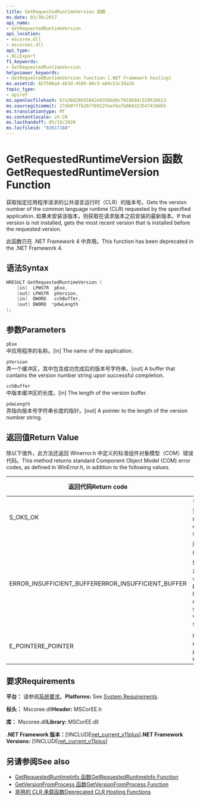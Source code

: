 ```yaml
---
title: GetRequestedRuntimeVersion 函数
ms.date: 03/30/2017
api_name:
- GetRequestedRuntimeVersion
api_location:
- mscoree.dll
- mscoreei.dll
api_type:
- DLLExport
f1_keywords:
- GetRequestedRuntimeVersion
helpviewer_keywords:
- GetRequestedRuntimeVersion function [.NET Framework hosting]
ms.assetid: 82f596a4-483d-4509-b0c5-a84c53c3da1b
topic_type:
- apiref
ms.openlocfilehash: b7a38d28b55842e9358bd9c7019b84c529526613
ms.sourcegitcommit: 27db07ffb26f76912feefba7b884313547410db5
ms.translationtype: MT
ms.contentlocale: zh-CN
ms.lasthandoff: 05/19/2020
ms.locfileid: "83617160"
---
```

# <a name="getrequestedruntimeversion-function"></a><span data-ttu-id="be312-102">GetRequestedRuntimeVersion 函数</span><span class="sxs-lookup"><span data-stu-id="be312-102">GetRequestedRuntimeVersion Function</span></span>
<span data-ttu-id="be312-103">获取指定应用程序请求的公共语言运行时（CLR）的版本号。</span><span class="sxs-lookup"><span data-stu-id="be312-103">Gets the version number of the common language runtime (CLR) requested by the specified application.</span></span> <span data-ttu-id="be312-104">如果未安装该版本，则获取在请求版本之前安装的最新版本。</span><span class="sxs-lookup"><span data-stu-id="be312-104">If that version is not installed, gets the most recent version that is installed before the requested version.</span></span>  
  
 <span data-ttu-id="be312-105">此函数已在 .NET Framework 4 中弃用。</span><span class="sxs-lookup"><span data-stu-id="be312-105">This function has been deprecated in the .NET Framework 4.</span></span>  
  
## <a name="syntax"></a><span data-ttu-id="be312-106">语法</span><span class="sxs-lookup"><span data-stu-id="be312-106">Syntax</span></span>  
  
```cpp  
HRESULT GetRequestedRuntimeVersion (  
    [in]  LPWSTR  pExe,
    [out] LPWSTR  pVersion,
    [in]  DWORD   cchBuffer,
    [out] DWORD  *pdwLength  
);  
```  
  
## <a name="parameters"></a><span data-ttu-id="be312-107">参数</span><span class="sxs-lookup"><span data-stu-id="be312-107">Parameters</span></span>  
 `pExe`  
 <span data-ttu-id="be312-108">中应用程序的名称。</span><span class="sxs-lookup"><span data-stu-id="be312-108">[in] The name of the application.</span></span>  
  
 `pVersion`  
 <span data-ttu-id="be312-109">弄一个缓冲区，其中包含成功完成后的版本号字符串。</span><span class="sxs-lookup"><span data-stu-id="be312-109">[out] A buffer that contains the version number string upon successful completion.</span></span>  
  
 `cchBuffer`  
 <span data-ttu-id="be312-110">中版本缓冲区的长度。</span><span class="sxs-lookup"><span data-stu-id="be312-110">[in] The length of the version buffer.</span></span>  
  
 `pdwLength`  
 <span data-ttu-id="be312-111">弄指向版本号字符串长度的指针。</span><span class="sxs-lookup"><span data-stu-id="be312-111">[out] A pointer to the length of the version number string.</span></span>  
  
## <a name="return-value"></a><span data-ttu-id="be312-112">返回值</span><span class="sxs-lookup"><span data-stu-id="be312-112">Return Value</span></span>  
 <span data-ttu-id="be312-113">除以下值外，此方法还返回 Winerror.h 中定义的标准组件对象模型（COM）错误代码。</span><span class="sxs-lookup"><span data-stu-id="be312-113">This method returns standard Component Object Model (COM) error codes, as defined in WinError.h, in addition to the following values.</span></span>  
  
|<span data-ttu-id="be312-114">返回代码</span><span class="sxs-lookup"><span data-stu-id="be312-114">Return code</span></span>|<span data-ttu-id="be312-115">说明</span><span class="sxs-lookup"><span data-stu-id="be312-115">Description</span></span>|  
|-----------------|-----------------|  
|<span data-ttu-id="be312-116">S_OK</span><span class="sxs-lookup"><span data-stu-id="be312-116">S_OK</span></span>|<span data-ttu-id="be312-117">该方法已成功完成。</span><span class="sxs-lookup"><span data-stu-id="be312-117">The method completed successfully.</span></span>|  
|<span data-ttu-id="be312-118">ERROR_INSUFFICIENT_BUFFER</span><span class="sxs-lookup"><span data-stu-id="be312-118">ERROR_INSUFFICIENT_BUFFER</span></span>|<span data-ttu-id="be312-119">版本缓冲区不够大，无法存储版本字符串。</span><span class="sxs-lookup"><span data-stu-id="be312-119">The version buffer is not large enough to store the version string.</span></span>|  
|<span data-ttu-id="be312-120">E_POINTER</span><span class="sxs-lookup"><span data-stu-id="be312-120">E_POINTER</span></span>|<span data-ttu-id="be312-121">`pdwLength` 为 null。</span><span class="sxs-lookup"><span data-stu-id="be312-121">`pdwLength` is null.</span></span>|  
  
## <a name="requirements"></a><span data-ttu-id="be312-122">要求</span><span class="sxs-lookup"><span data-stu-id="be312-122">Requirements</span></span>  
 <span data-ttu-id="be312-123">**平台：** 请参阅[系统要求](../../get-started/system-requirements.md)。</span><span class="sxs-lookup"><span data-stu-id="be312-123">**Platforms:** See [System Requirements](../../get-started/system-requirements.md).</span></span>  
  
 <span data-ttu-id="be312-124">**标头：** Mscoree.dll</span><span class="sxs-lookup"><span data-stu-id="be312-124">**Header:** MSCorEE.h</span></span>  
  
 <span data-ttu-id="be312-125">**库：** Mscoree.dll</span><span class="sxs-lookup"><span data-stu-id="be312-125">**Library:** MSCorEE.dll</span></span>  
  
 <span data-ttu-id="be312-126">**.NET Framework 版本：**[!INCLUDE[net_current_v11plus](../../../../includes/net-current-v11plus-md.md)]</span><span class="sxs-lookup"><span data-stu-id="be312-126">**.NET Framework Versions:** [!INCLUDE[net_current_v11plus](../../../../includes/net-current-v11plus-md.md)]</span></span>  
  
## <a name="see-also"></a><span data-ttu-id="be312-127">另请参阅</span><span class="sxs-lookup"><span data-stu-id="be312-127">See also</span></span>

- [<span data-ttu-id="be312-128">GetRequestedRuntimeInfo 函数</span><span class="sxs-lookup"><span data-stu-id="be312-128">GetRequestedRuntimeInfo Function</span></span>](getrequestedruntimeinfo-function.md)
- [<span data-ttu-id="be312-129">GetVersionFromProcess 函数</span><span class="sxs-lookup"><span data-stu-id="be312-129">GetVersionFromProcess Function</span></span>](getversionfromprocess-function.md)
- [<span data-ttu-id="be312-130">弃用的 CLR 承载函数</span><span class="sxs-lookup"><span data-stu-id="be312-130">Deprecated CLR Hosting Functions</span></span>](deprecated-clr-hosting-functions.md)
